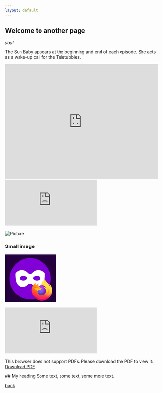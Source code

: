 ```yaml
---
layout: default
---
```


## **Welcome to another page**

_yay!_

The Sun Baby appears at the beginning and end of each episode. She acts as a wake-up call for the Teletubbies.

<embed src="https://cmscstar.github.io/Test_Project_Site/NEW_PDF.pdf" width="500" height="375" type="application/pdf">

<embed src="https://github.com/cmscStar/Test_Project_Site/blob/main/NEW_PDF.pdf" type="application/pdf">

![Picture](https://cmscstar.github.io/Test_Project_Site/Picture.png) 
### Small image

![Picture](https://github.com/cmscStar/Test_Project_Site/blob/main/Picture.PNG)


<object data="https://github.com/cmscStar/Test_Project_Site/blob/main/NEW_PDF.pdf" type="application/pdf" width="700px" height="700px">
    <embed src="https://github.com/cmscStar/Test_Project_Site/blob/main/NEW_PDF.pdf">
        <p>This browser does not support PDFs. Please download the PDF to view it: <a href="https://github.com/cmscStar/Test_Project_Site/blob/main/NEW_PDF.pdf">Download PDF</a>.</p>
    </embed>
</object>

<!-- <object data="http://yoursite.com/the.pdf" type="application/pdf" width="700px" height="700px">
    <embed src="http://yoursite.com/the.pdf">
        <p>This browser does not support PDFs. Please download the PDF to view it: <a href="http://yoursite.com/the.pdf">Download PDF</a>.</p>
    </embed>
</object> -->

<div markdown="2">
<aside>
## My heading
Some text, some text, some more text.
</aside>
</div>

[back](./)
